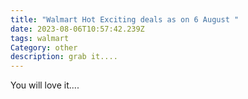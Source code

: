 ```yaml
---
title: "Walmart Hot Exciting deals as on 6 August "
date: 2023-08-06T10:57:42.239Z
tags: walmart
Category: other
description: grab it....
---
```

Y﻿ou will love it....